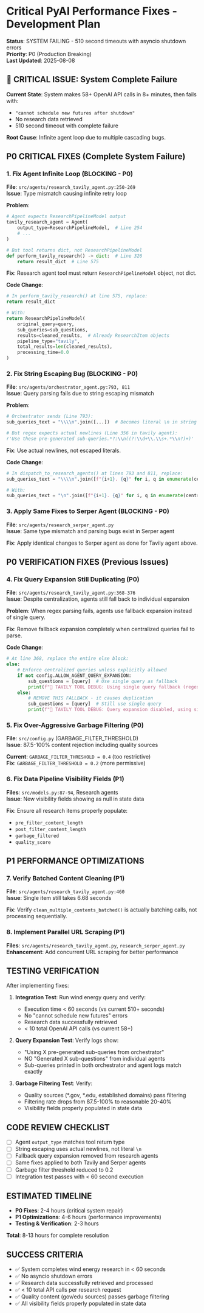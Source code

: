 # Critical PyAI Performance Fixes - Development Plan

**Status**: SYSTEM FAILING - 510 second timeouts with asyncio shutdown errors  
**Priority**: P0 (Production Breaking)  
**Last Updated**: 2025-08-08

## 🚨 CRITICAL ISSUE: System Complete Failure

**Current State**: System makes 58+ OpenAI API calls in 8+ minutes, then fails with:
- `"cannot schedule new futures after shutdown"` 
- No research data retrieved
- 510 second timeout with complete failure

**Root Cause**: Infinite agent loop due to multiple cascading bugs.

## P0 CRITICAL FIXES (Complete System Failure)

### 1. Fix Agent Infinite Loop (BLOCKING - P0)
**File**: `src/agents/research_tavily_agent.py:250-269`  
**Issue**: Type mismatch causing infinite retry loop

**Problem**:
```python
# Agent expects ResearchPipelineModel output
tavily_research_agent = Agent(
    output_type=ResearchPipelineModel,  # Line 254
    # ...
)

# But tool returns dict, not ResearchPipelineModel
def perform_tavily_research() -> dict:  # Line 326
    return result_dict  # Line 575
```

**Fix**: Research agent tool must return `ResearchPipelineModel` object, not dict.

**Code Change**:
```python
# In perform_tavily_research() at line 575, replace:
return result_dict

# With:
return ResearchPipelineModel(
    original_query=query,
    sub_queries=sub_questions,
    results=cleaned_results,  # Already ResearchItem objects
    pipeline_type="tavily",
    total_results=len(cleaned_results),
    processing_time=0.0
)
```

### 2. Fix String Escaping Bug (BLOCKING - P0)
**File**: `src/agents/orchestrator_agent.py:793, 811`  
**Issue**: Query parsing fails due to string escaping mismatch

**Problem**:
```python
# Orchestrator sends (Line 793):
sub_queries_text = "\\\\n".join([...])  # Becomes literal \n in string

# But regex expects actual newlines (Line 356 in tavily agent):
r'Use these pre-generated sub-queries.*?:\\n((?:\\d+\\.\\s+.*\\n?)+)'
```

**Fix**: Use actual newlines, not escaped literals.

**Code Change**:
```python
# In dispatch_to_research_agents() at lines 793 and 811, replace:
sub_queries_text = "\\\\n".join([f"{i+1}. {q}" for i, q in enumerate(centralized_sub_queries)])

# With:
sub_queries_text = "\n".join([f"{i+1}. {q}" for i, q in enumerate(centralized_sub_queries)])
```

### 3. Apply Same Fixes to Serper Agent (BLOCKING - P0)
**File**: `src/agents/research_serper_agent.py`  
**Issue**: Same type mismatch and parsing bugs exist in Serper agent

**Fix**: Apply identical changes to Serper agent as done for Tavily agent above.

## P0 VERIFICATION FIXES (Previous Issues)

### 4. Fix Query Expansion Still Duplicating (P0)
**File**: `src/agents/research_tavily_agent.py:368-376`  
**Issue**: Despite centralization, agents still fall back to individual expansion

**Problem**: When regex parsing fails, agents use fallback expansion instead of single query.

**Fix**: Remove fallback expansion completely when centralized queries fail to parse.

**Code Change**:
```python
# At line 368, replace the entire else block:
else:
    # Enforce centralized queries unless explicitly allowed
    if not config.ALLOW_AGENT_QUERY_EXPANSION:
        sub_questions = [query]  # Use single query as fallback
        print(f"🎯 TAVILY TOOL DEBUG: Using single query fallback (regex parsing failed)")
    else:
        # REMOVE THIS FALLBACK - it causes duplication
        sub_questions = [query]  # Still use single query
        print(f"🎯 TAVILY TOOL DEBUG: Query expansion disabled, using single query")
```

### 5. Fix Over-Aggressive Garbage Filtering (P0)
**File**: `src/config.py` (GARBAGE_FILTER_THRESHOLD)  
**Issue**: 87.5-100% content rejection including quality sources

**Current**: `GARBAGE_FILTER_THRESHOLD = 0.4` (too restrictive)  
**Fix**: `GARBAGE_FILTER_THRESHOLD = 0.2` (more permissive)

### 6. Fix Data Pipeline Visibility Fields (P1)
**Files**: `src/models.py:87-94`, Research agents  
**Issue**: New visibility fields showing as null in state data

**Fix**: Ensure all research items properly populate:
- `pre_filter_content_length`
- `post_filter_content_length` 
- `garbage_filtered`
- `quality_score`

## P1 PERFORMANCE OPTIMIZATIONS

### 7. Verify Batched Content Cleaning (P1)
**File**: `src/agents/research_tavily_agent.py:460`  
**Issue**: Single item still takes 6.68 seconds

**Fix**: Verify `clean_multiple_contents_batched()` is actually batching calls, not processing sequentially.

### 8. Implement Parallel URL Scraping (P1)
**Files**: `src/agents/research_tavily_agent.py`, `research_serper_agent.py`  
**Enhancement**: Add concurrent URL scraping for better performance

## TESTING VERIFICATION

After implementing fixes:

1. **Integration Test**: Run wind energy query and verify:
   - Execution time < 60 seconds (vs current 510+ seconds)
   - No "cannot schedule new futures" errors
   - Research data successfully retrieved
   - < 10 total OpenAI API calls (vs current 58+)

2. **Query Expansion Test**: Verify logs show:
   - "Using X pre-generated sub-queries from orchestrator" 
   - NO "Generated X sub-questions" from individual agents
   - Sub-queries printed in both orchestrator and agent logs match exactly

3. **Garbage Filtering Test**: Verify:
   - Quality sources (*.gov, *.edu, established domains) pass filtering
   - Filtering rate drops from 87.5-100% to reasonable 20-40%
   - Visibility fields properly populated in state data

## CODE REVIEW CHECKLIST

- [ ] Agent `output_type` matches tool return type
- [ ] String escaping uses actual newlines, not literal `\n`
- [ ] Fallback query expansion removed from research agents
- [ ] Same fixes applied to both Tavily and Serper agents
- [ ] Garbage filter threshold reduced to 0.2
- [ ] Integration test passes with < 60 second execution

## ESTIMATED TIMELINE

- **P0 Fixes**: 2-4 hours (critical system repair)
- **P1 Optimizations**: 4-6 hours (performance improvements)
- **Testing & Verification**: 2-3 hours

**Total**: 8-13 hours for complete resolution

## SUCCESS CRITERIA

- ✅ System completes wind energy research in < 60 seconds
- ✅ No asyncio shutdown errors
- ✅ Research data successfully retrieved and processed
- ✅ < 10 total API calls per research request
- ✅ Quality content (gov/edu sources) passes garbage filtering
- ✅ All visibility fields properly populated in state data